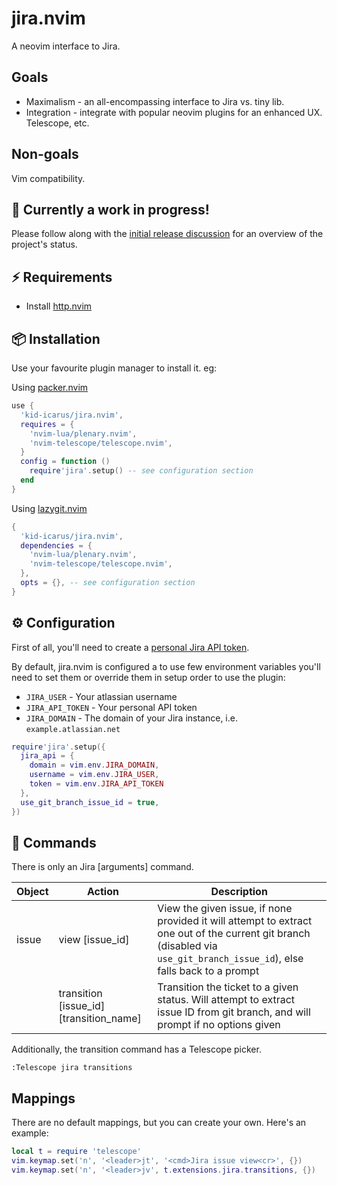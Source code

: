 # jira.nvim

A neovim interface to Jira.

## Goals

- Maximalism - an all-encompassing interface to Jira vs. tiny lib.
- Integration - integrate with popular neovim plugins for an enhanced UX.
    Telescope, etc.

## Non-goals

Vim compatibility.

## 🚨 Currently a work in progress!

Please follow along with the [initial release discussion](https://github.com/kid-icarus/jira.nvim/discussions/1) for an overview of the project's status.

## ⚡️ Requirements

- Install [http.nvim](https://github.com/jcdickinson/http.nvim)

## 📦 Installation

Use your favourite plugin manager to install it. eg:

Using [packer.nvim](https://github.com/wbthomason/packer.nvim)

```lua
use {
  'kid-icarus/jira.nvim',
  requires = {
    'nvim-lua/plenary.nvim',
    'nvim-telescope/telescope.nvim',
  }
  config = function ()
    require'jira'.setup() -- see configuration section
  end
}
```

Using [lazygit.nvim](https://github.com/folke/lazy.nvim)

```lua
{
  'kid-icarus/jira.nvim',
  dependencies = {
    'nvim-lua/plenary.nvim',
    'nvim-telescope/telescope.nvim',
  },
  opts = {}, -- see configuration section
}
```

## ⚙️  Configuration

First of all, you'll need to create a [personal Jira API
token](https://support.atlassian.com/atlassian-account/docs/manage-api-tokens-for-your-atlassian-account/).

By default, jira.nvim is configured a to use few environment variables you'll need to set them or override them in setup order to use the plugin:

- `JIRA_USER` - Your atlassian username
- `JIRA_API_TOKEN` - Your personal API token 
- `JIRA_DOMAIN` - The domain of your Jira instance, i.e. `example.atlassian.net`

```lua
require'jira'.setup({
  jira_api = {
    domain = vim.env.JIRA_DOMAIN,
    username = vim.env.JIRA_USER,
    token = vim.env.JIRA_API_TOKEN
  },
  use_git_branch_issue_id = true,
})
```

## 🤖 Commands

There is only an Jira <object> <action> [arguments] command.

| Object | Action | Description |
|---|---|---|
| issue | view [issue_id] | View the given issue, if none provided it will attempt to extract one out of the current git branch (disabled via `use_git_branch_issue_id`), else falls back to a prompt |
|   |  transition [issue_id] [transition_name] | Transition the ticket to a given status. Will attempt to extract issue ID from git branch, and will prompt if no options given

Additionally, the transition command has a Telescope picker.

`:Telescope jira transitions`

## Mappings

There are no default mappings, but you can create your own. Here's an example:

```lua
local t = require 'telescope'
vim.keymap.set('n', '<leader>jt', '<cmd>Jira issue view<cr>', {})
vim.keymap.set('n', '<leader>jv', t.extensions.jira.transitions, {})
```

